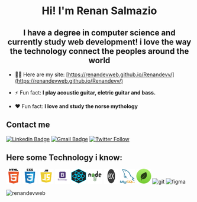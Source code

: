 <h1 align="center">Hi! I'm Renan Salmazio</h1>
<h2 align="center">I have a degree in computer science and currently study web development! i love the way the technology connect the peoples around the world</h2>

- 👨‍💻 Here are my site: [https://renandevweb.github.io/Renandevv/](https://renandevweb.github.io/Renandevv/)

- ⚡ Fun fact:  **I play acoustic guitar, eletric guitar and bass.**
- :heart: Fun fact:  **I love and study the norse mythology**

## Contact me

[![Linkedin Badge](https://img.shields.io/badge/-RenanSalmazio-blue?style=flat-square&logo=Linkedin&logoColor=white&link=https://www.linkedin.com/in/renanarizasalmazio/)](https://www.linkedin.com/in/renanarizasalmazio/)   [![Gmail Badge](https://img.shields.io/badge/-renandevweb-c14438?style=flat-square&logo=Gmail&logoColor=white&link=mailto:RenanDevWeb)](mailto:renandevweb@gmail.com) [![Twitter Follow](https://img.shields.io/twitter/follow/renansalmazio?color=%231DA1F2&logo=Twitter&logoColor=1DA1F2&style=flat-square)](https://twitter.com/renansalmazio)


## Here some Technology i know: 

<p align="left">    
<img src="https://github.com/RenanDevWeb/RenanDevWeb/blob/master/html.png" alt="html5" width="40" height="40"/>
<img src="https://github.com/RenanDevWeb/RenanDevWeb/blob/master/css.png" alt="css3" width="40" height="40"/>
<img src="https://github.com/RenanDevWeb/RenanDevWeb/blob/master/js.png" alt="javascript" width="40" height="40"/>
<img src="https://github.com/RenanDevWeb/RenanDevWeb/blob/master/bootstrap.png" alt="bootstrap" width="40" height="40"/>
<img src="https://github.com/RenanDevWeb/RenanDevWeb/blob/master/react.png" alt="react" width="40" height="40"/>
<img src="https://github.com/RenanDevWeb/RenanDevWeb/blob/master/node.png" alt="nodejs" width="40" height="40"/>
<img src="https://github.com/RenanDevWeb/RenanDevWeb/blob/master/express.png" alt="express" width="40" height="40"/>
<img src="https://github.com/RenanDevWeb/RenanDevWeb/blob/master/mysql.png" alt="mysql" width="40" height="40"/>
<img src="https://github.com/RenanDevWeb/RenanDevWeb/blob/master/mongo.png" alt="mongodb" width="40" height="40"/>
<img src="https://www.vectorlogo.zone/logos/git-scm/git-scm-icon.svg" alt="git" width="40" height="40"/> 
<img src="https://www.vectorlogo.zone/logos/figma/figma-icon.svg" alt="figma" width="40" height="40"/>
</p>



 <p><img align="left" src="https://github-readme-stats.vercel.app/api/top-langs/?username=renandevweb&layout=compact&hide=html" alt="renandevweb" /></p>



<br>
<br>
<br>
<br>
<br>
<br>










